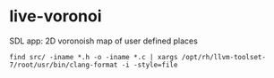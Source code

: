 # live-voronoi
SDL app: 2D voronoish map of user defined places 

```
find src/ -iname *.h -o -iname *.c | xargs /opt/rh/llvm-toolset-7/root/usr/bin/clang-format -i -style=file
```


